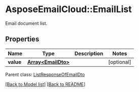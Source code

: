 # AsposeEmailCloud::EmailList

Email document list.             

## Properties
Name | Type | Description | Notes
---- | ---- | ----------- | -----
**value** |[**Array&lt;EmailDto&gt;**](EmailDto.md) |  | [optional] 

Parent class: [ListResponseOfEmailDto](ListResponseOfEmailDto.md)


[[Back to Model list]](Models.md) [[Back to README]](README.md)

